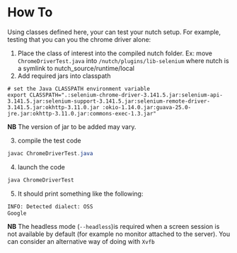 # How To
Using classes defined here, your can test your nutch setup.
For example, testing that you can you the chrome driver alone:
1) Place the class of interest into the compiled nutch folder.
Ex: move `ChromeDriverTest.java` into `/nutch/plugins/lib-selenium` where nutch is a symlink to nutch_source/runtime/local
2) Add required jars into classpath
```
# set the Java CLASSPATH environment variable 
export CLASSPATH=".:selenium-chrome-driver-3.141.5.jar:selenium-api-3.141.5.jar:selenium-support-3.141.5.jar:selenium-remote-driver-3.141.5.jar:okhttp-3.11.0.jar :okio-1.14.0.jar:guava-25.0-jre.jar:okhttp-3.11.0.jar:commons-exec-1.3.jar"
```
**NB** The version of jar to be added may vary.

3)  compile the test code
```java
javac ChromeDriverTest.java
```

4) launch the code
```java
java ChromeDriverTest
```

5) It should print something like the following:
```bash
INFO: Detected dialect: OSS
Google
```


**NB**
The headless mode (`--headless`)is required when a screen session is not available by default (for example no monitor attached to the server). You can consider an alternative way of doing with `Xvfb`